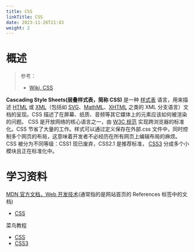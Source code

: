 ```yaml
---
title: CSS
linkTitle: CSS
date: 2023-11-26T21:43
weight: 2
---
```


# 概述

> 参考：
>
> - [Wiki, CSS](https://en.wikipedia.org/wiki/CSS)

**Cascading Style Sheets(层叠样式表，简称 CSS)** 是一种 [样式表](https://developer.mozilla.org/zh-CN/docs/Web/API/StyleSheet) 语言，用来描述 [HTML](https://developer.mozilla.org/zh-CN/docs/Web/HTML) 或 [XML](https://developer.mozilla.org/zh-CN/docs/Web/XML/XML_Introduction)（包括如 [SVG](https://developer.mozilla.org/zh-CN/docs/Web/SVG)、[MathML](https://developer.mozilla.org/zh-CN/docs/Web/MathML)、[XHTML](https://developer.mozilla.org/zh-CN/docs/Glossary/XHTML) 之类的 XML 分支语言）文档的呈现。CSS 描述了在屏幕、纸质、音频等其它媒体上的元素应该如何被渲染的问题。
CSS 是开放网络的核心语言之一，由 [W3C 规范](https://w3.org/Style/CSS/#specs) 实现跨浏览器的标准化。CSS 节省了大量的工作。样式可以通过定义保存在外部.css 文件中，同时控制多个网页的布局，这意味着开发者不必经历在所有网页上编辑布局的麻烦。CSS 被分为不同等级：CSS1 现已废弃，CSS2.1 是推荐标准， [CSS3](https://developer.mozilla.org/zh-CN/docs/CSS/CSS3) 分成多个小模块且正在标准化中。

# 学习资料

[MDN 官方文档，Web 开发技术](https://developer.mozilla.org/en-US/docs/Web)(通常指的是网站首页的 References 标签中的文档)

- [CSS](https://developer.mozilla.org/docs/Web/CSS)

菜鸟教程

- [CSS](https://www.runoob.com/css/css-tutorial.html)
- [CSS3](https://www.runoob.com/css3/css3-tutorial.html)
